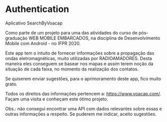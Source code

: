 # Authentication
Aplicativo SearchByVoacap

Como parte de um projeto para uma das atividades do curso de pós-graduação WEB MOBILE EMBARCADOS, na disciplina de Desenvolvimento Mobile com Android - no IFPR 2020.

Este app tem o intuito de fornecer informações sobre a propagação das ondas eletromagnéticas, muito utilizadas por RADIOAMADORES. Desta maneira eles conseguem se basear nos mapas e assim terem noção da situação de cada faixa, no momento da realização dos contatos.

Se quiserem enviar sugestões, para o aprimoramento deste app, fico muito grato.

Todos os direitos das informações pertencem a: https://www.voacap.com/. Façam uma visita e conheçam este ótimo projeto.

Obs.: não consegui encontrar uma API com dados relevantes sobre essas e outras informações a respeito. Se puderem me indicar, aceito sugestões.

